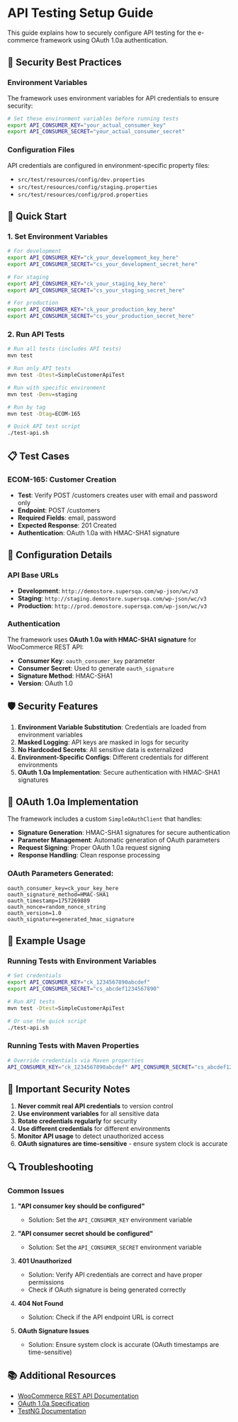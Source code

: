 # API Testing Setup Guide

This guide explains how to securely configure API testing for the e-commerce framework using OAuth 1.0a authentication.

## 🔐 Security Best Practices

### Environment Variables
The framework uses environment variables for API credentials to ensure security:

```bash
# Set these environment variables before running tests
export API_CONSUMER_KEY="your_actual_consumer_key"
export API_CONSUMER_SECRET="your_actual_consumer_secret"
```

### Configuration Files
API credentials are configured in environment-specific property files:
- `src/test/resources/config/dev.properties`
- `src/test/resources/config/staging.properties`
- `src/test/resources/config/prod.properties`

## 🚀 Quick Start

### 1. Set Environment Variables
```bash
# For development
export API_CONSUMER_KEY="ck_your_development_key_here"
export API_CONSUMER_SECRET="cs_your_development_secret_here"

# For staging
export API_CONSUMER_KEY="ck_your_staging_key_here"
export API_CONSUMER_SECRET="cs_your_staging_secret_here"

# For production
export API_CONSUMER_KEY="ck_your_production_key_here"
export API_CONSUMER_SECRET="cs_your_production_secret_here"
```

### 2. Run API Tests
```bash
# Run all tests (includes API tests)
mvn test

# Run only API tests
mvn test -Dtest=SimpleCustomerApiTest

# Run with specific environment
mvn test -Denv=staging

# Run by tag
mvn test -Dtag=ECOM-165

# Quick API test script
./test-api.sh
```

## 📋 Test Cases

### ECOM-165: Customer Creation
- **Test**: Verify POST /customers creates user with email and password only
- **Endpoint**: POST /customers
- **Required Fields**: email, password
- **Expected Response**: 201 Created
- **Authentication**: OAuth 1.0a with HMAC-SHA1 signature

## 🔧 Configuration Details

### API Base URLs
- **Development**: `http://demostore.supersqa.com/wp-json/wc/v3`
- **Staging**: `http://staging.demostore.supersqa.com/wp-json/wc/v3`
- **Production**: `http://prod.demostore.supersqa.com/wp-json/wc/v3`

### Authentication
The framework uses **OAuth 1.0a with HMAC-SHA1 signature** for WooCommerce REST API:
- **Consumer Key**: `oauth_consumer_key` parameter
- **Consumer Secret**: Used to generate `oauth_signature`
- **Signature Method**: HMAC-SHA1
- **Version**: OAuth 1.0

## 🛡️ Security Features

1. **Environment Variable Substitution**: Credentials are loaded from environment variables
2. **Masked Logging**: API keys are masked in logs for security
3. **No Hardcoded Secrets**: All sensitive data is externalized
4. **Environment-Specific Configs**: Different credentials for different environments
5. **OAuth 1.0a Implementation**: Secure authentication with HMAC-SHA1 signatures

## 🔧 OAuth 1.0a Implementation

The framework includes a custom `SimpleOAuthClient` that handles:
- **Signature Generation**: HMAC-SHA1 signatures for secure authentication
- **Parameter Management**: Automatic generation of OAuth parameters
- **Request Signing**: Proper OAuth 1.0a request signing
- **Response Handling**: Clean response processing

### OAuth Parameters Generated:
```
oauth_consumer_key=ck_your_key_here
oauth_signature_method=HMAC-SHA1
oauth_timestamp=1757269889
oauth_nonce=random_nonce_string
oauth_version=1.0
oauth_signature=generated_hmac_signature
```

## 📝 Example Usage

### Running Tests with Environment Variables
```bash
# Set credentials
export API_CONSUMER_KEY="ck_1234567890abcdef"
export API_CONSUMER_SECRET="cs_abcdef1234567890"

# Run API tests
mvn test -Dtest=SimpleCustomerApiTest

# Or use the quick script
./test-api.sh
```

### Running Tests with Maven Properties
```bash
# Override credentials via Maven properties
API_CONSUMER_KEY="ck_1234567890abcdef" API_CONSUMER_SECRET="cs_abcdef1234567890" mvn test
```

## 🚨 Important Security Notes

1. **Never commit real API credentials** to version control
2. **Use environment variables** for all sensitive data
3. **Rotate credentials regularly** for security
4. **Use different credentials** for different environments
5. **Monitor API usage** to detect unauthorized access
6. **OAuth signatures are time-sensitive** - ensure system clock is accurate

## 🔍 Troubleshooting

### Common Issues

1. **"API consumer key should be configured"**
   - Solution: Set the `API_CONSUMER_KEY` environment variable

2. **"API consumer secret should be configured"**
   - Solution: Set the `API_CONSUMER_SECRET` environment variable

3. **401 Unauthorized**
   - Solution: Verify API credentials are correct and have proper permissions
   - Check if OAuth signature is being generated correctly

4. **404 Not Found**
   - Solution: Check if the API endpoint URL is correct

5. **OAuth Signature Issues**
   - Solution: Ensure system clock is accurate (OAuth timestamps are time-sensitive)

## 📚 Additional Resources

- [WooCommerce REST API Documentation](https://woocommerce.github.io/woocommerce-rest-api-docs/)
- [OAuth 1.0a Specification](https://tools.ietf.org/html/rfc5849)
- [TestNG Documentation](https://testng.org/doc/)
